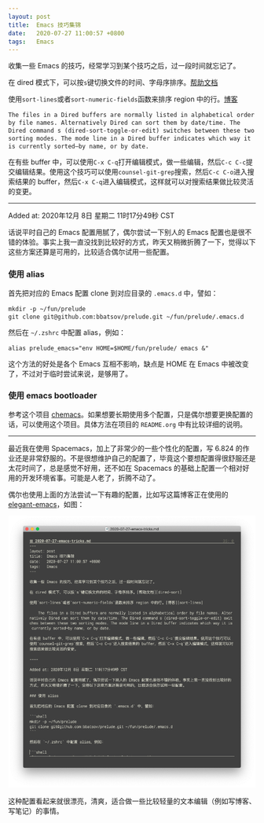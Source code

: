 ```yaml
---
layout: post
title:  Emacs 技巧集锦
date:   2020-07-27 11:00:57 +0800
tags:   Emacs
---
```


收集一些 Emacs 的技巧，经常学习到某个技巧之后，过一段时间就忘记了。

在 dired 模式下，可以按`s`键切换文件的时间、字母序排序。[帮助文档][dired-sort]

使用`sort-lines`或者`sort-numeric-fields`函数来排序 region 中的行。[博客][sort-lines]

    The files in a Dired buffers are normally listed in alphabetical order by file names. Alternatively Dired can sort them by date/time. The Dired command s (dired-sort-toggle-or-edit) switches between these two sorting modes. The mode line in a Dired buffer indicates which way it is currently sorted—by name, or by date.

在有些 buffer 中，可以使用`C-x C-q`打开编辑模式，做一些编辑，然后`C-c C-c`提交编辑结果。使用这个技巧可以使用`counsel-git-grep`搜索，然后`C-c C-o`进入搜索结果的 buffer，然后`C-x C-q`进入编辑模式，这样就可以对搜索结果做比较灵活的变更。

----

Added at: 2020年12月 8日 星期二 11时17分49秒 CST

话说平时自己的 Emacs 配置用腻了，偶尔尝试一下别人的 Emacs 配置也是很不错的体验。事实上我一直没找到比较好的方式，昨天又稍微折腾了一下，觉得以下这些方案还算是可用的，比较适合偶尔试用一些配置。

### 使用 alias

首先把对应的 Emacs 配置 clone 到对应目录的 `.emacs.d` 中，譬如：

```shell
mkdir -p ~/fun/prelude
git clone git@github.com:bbatsov/prelude.git ~/fun/prelude/.emacs.d
```

然后在 `~/.zshrc` 中配置 alias，例如：

```shell
alias prelude_emacs="env HOME=$HOME/fun/prelude/ emacs &"
```

这个方法的好处是各个 Emacs 互相不影响，缺点是 HOME 在 Emacs 中被改变了，不过对于临时尝试来说，是够用了。

### 使用 emacs bootloader

参考这个项目 [chemacs][chemacs]。如果想要长期使用多个配置，只是偶尔想要更换配置的话，可以使用这个项目。具体方法在项目的 `README.org` 中有比较详细的说明。

----

最近我在使用 Spacemacs，加上了非常少的一些个性化的配置，写 6.824 的作业还是非常舒服的。不是很想维护自己的配置了，毕竟这个要想配置得很舒服还是太花时间了，总是感觉不好用，还不如在 Spacemacs 的基础上配置一个相对好用的开发环境省事。可能是人老了，折腾不动了。

偶尔也使用上面的方法尝试一下有趣的配置，比如写这篇博客正在使用的 [elegant-emacs][elegant-emacs]，如图：

![Elegant Emacs](/assets/2020-12-08-am-11.35.02-elegant-emacs.png)

这种配置看起来就很漂亮，清爽，适合做一些比较轻量的文本编辑（例如写博客、写笔记）的事情。

[dired-sort]: https://www.gnu.org/software/emacs/manual/html_node/emacs/Dired-Updating.html
[sort-lines]: http://pragmaticemacs.com/emacs/sort-lines-in-a-region/
[chemacs]: https://github.com/plexus/chemacs
[elegant-emacs]: https://github.com/rougier/elegant-emacs
